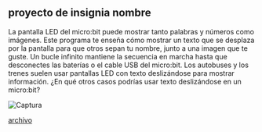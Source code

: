 ## proyecto de insignia nombre
La pantalla LED del micro:bit puede mostrar tanto palabras y números como imágenes.
Este programa te enseña cómo mostrar un texto que se desplaza por la pantalla para que otros sepan tu nombre, junto a una imagen que te guste.
Un bucle infinito mantiene la secuencia en marcha hasta que desconectes las baterías o el cable USB del micro:bit.
Los autobuses y los trenes suelen usar pantallas LED con texto deslizándose para mostrar información. ¿En qué otros casos podrías usar texto deslizándose en un micro:bit?

![Captura](https://user-images.githubusercontent.com/114906901/208541953-e5ebc1fb-ffec-4d89-bd77-1a1e69c8dc6e.PNG)

[archivo](https://github.com/darkrayo97/microbit/blob/740ee41d4460ddec23f62dab9dfee07e9612cb90/microbit-modulo3%20(4).hex)
